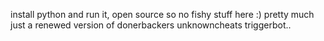 install python and run it, open source so no fishy stuff here :) pretty much just a renewed version of donerbackers unknowncheats triggerbot..
